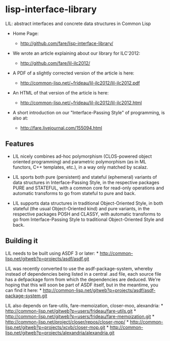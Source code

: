 lisp-interface-library
======================

LIL: abstract interfaces and concrete data structures in Common Lisp

 * Home Page:
	* http://github.com/fare/lisp-interface-library/

 * We wrote an article explaining about our library for ILC'2012:
	* http://github.com/fare/lil-ilc2012/

 * A PDF of a slightly corrected version of the article is here:
	* http://common-lisp.net/~frideau/lil-ilc2012/lil-ilc2012.pdf

 * An HTML of that version of the article is here:
	* http://common-lisp.net/~frideau/lil-ilc2012/lil-ilc2012.html

 * A short introduction on our "Interface-Passing Style" of programming, is also at:
	* http://fare.livejournal.com/155094.html


Features
--------

 * LIL nicely combines ad-hoc polymorphism (CLOS-powered object oriented programming)
   and parametric polymorphism (as in ML functors, C++ templates, etc.),
   in a way only matched by scalaz.

 * LIL sports both pure (persistent) and stateful (ephemeral) variants
   of data structures in Interface-Passing Style,
   in the respective packages PURE and STATEFUL,
   with a common core for read-only operations
   and automatic transforms to go from stateful to pure and back.

 * LIL supports data structures in traditional Object-Oriented Style,
   in both stateful (the usual Object-Oriented kind) and pure variants,
   in the respective packages POSH and CLASSY,
   with automatic transforms to go from Interface-Passing Style to
   traditional Object-Oriented Style and back.


Building it
-----------

LIL needs to be built using ASDF 3 or later:
	* http://common-lisp.net/gitweb?p=projects/asdf/asdf.git

LIL was recently converted to use the asdf-package-system,
whereby instead of dependencies being listed in a central .asd file,
each source file has a defpackage form from which the dependencies are deduced.
We're hoping that this will soon be part of ASDF itself,
but in the meantime, you can find it here:
	* http://common-lisp.net/gitweb?p=projects/asdf/asdf-package-system.git

LIL also depends on fare-utils, fare-memoization, closer-moo, alexandria:
	* http://common-lisp.net/gitweb?p=users/frideau/fare-utils.git
	* http://common-lisp.net/gitweb?p=users/frideau/fare-memoization.git
	* http://common-lisp.net/project/closer/repos/closer-mop/
	* http://common-lisp.net/gitweb?p=projects/xcvb/closer-mop.git
	* http://common-lisp.net/gitweb?p=projects/alexandria/alexandria.git
